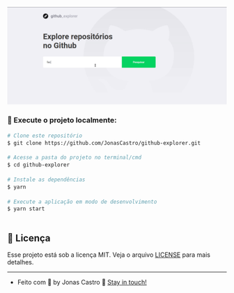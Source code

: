 
![Demo](demo.gif)


### :checkered_flag: Execute o projeto localmente:

```bash
# Clone este repositório
$ git clone https://github.com/JonasCastro/github-explorer.git

# Acesse a pasta do projeto no terminal/cmd
$ cd github-explorer

# Instale as dependências
$ yarn

# Execute a aplicação em modo de desenvolvimento
$ yarn start
 
```
## :memo: Licença

Esse projeto está sob a licença MIT. Veja o arquivo [LICENSE](LICENSE) para mais detalhes.

---

- Feito com :blue_heart: by Jonas Castro :wave: [Stay in touch!](https://www.linkedin.com/in/jonas-castro-b4044111a/)
